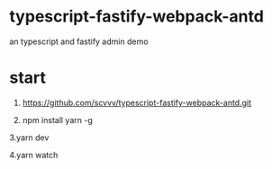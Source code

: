 # typescript-fastify-webpack-antd
an typescript and fastify admin demo

# start

1. https://github.com/scvvv/typescript-fastify-webpack-antd.git

2. npm install yarn -g

3.yarn dev

4.yarn watch
